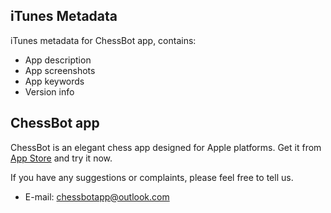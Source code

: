 ## iTunes Metadata

iTunes metadata for ChessBot app, contains:

- App description
- App screenshots
- App keywords
- Version info

## ChessBot app

ChessBot is an elegant chess app designed for Apple platforms. Get it from [App Store][1] and try it now. 

If you have any suggestions or complaints, please feel free to tell us.

- E-mail: chessbotapp@outlook.com

[1]:	https://apps.apple.com/us/app/chessbot/id1481168175
